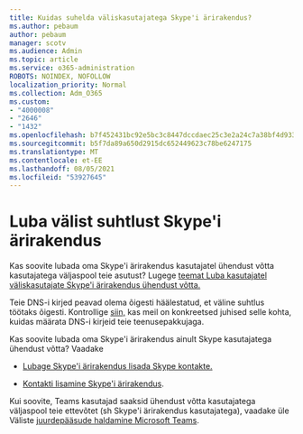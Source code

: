 ```yaml
---
title: Kuidas suhelda väliskasutajatega Skype'i ärirakendus?
ms.author: pebaum
author: pebaum
manager: scotv
ms.audience: Admin
ms.topic: article
ms.service: o365-administration
ROBOTS: NOINDEX, NOFOLLOW
localization_priority: Normal
ms.collection: Adm_O365
ms.custom:
- "4000008"
- "2646"
- "1432"
ms.openlocfilehash: b7f452431bc92e5bc3c8447dccdaec25c3e2a24c7a38bf4d933d3f125e4d2d35
ms.sourcegitcommit: b5f7da89a650d2915dc652449623c78be6247175
ms.translationtype: MT
ms.contentlocale: et-EE
ms.lasthandoff: 08/05/2021
ms.locfileid: "53927645"
---
```

# <a name="allow-external-communications-with-skype-for-business"></a>Luba välist suhtlust Skype'i ärirakendus 

Kas soovite lubada oma Skype'i ärirakendus kasutajatel ühendust võtta kasutajatega väljaspool teie asutust? Lugege [teemat Luba kasutajatel väliskasutajate Skype'i ärirakendus ühendust võtta.](https://docs.microsoft.com/skypeforbusiness/set-up-skype-for-business-online/allow-users-to-contact-external-skype-for-business-users)

Teie DNS-i kirjed peavad olema õigesti häälestatud, et väline suhtlus töötaks õigesti. Kontrollige [siin,](https://docs.microsoft.com/microsoft-365/admin/get-help-with-domains/set-up-your-domain-host-specific-instructions) kas meil on konkreetsed juhised selle kohta, kuidas määrata DNS-i kirjeid teie teenusepakkujaga. 

Kas soovite lubada oma Skype'i ärirakendus ainult Skype kasutajatega ühendust võtta? Vaadake

- [Lubage Skype'i ärirakendus lisada Skype kontakte.](https://docs.microsoft.com/skypeforbusiness/set-up-skype-for-business-online/let-skype-for-business-users-add-skype-contacts) 

- [Kontakti lisamine Skype'i ärirakendus](https://support.office.com/article/add-a-contact-in-skype-for-business-89338023-2adf-4f5c-90b6-f8b6f72fadd1).


Kui soovite, Teams kasutajad saaksid ühendust võtta kasutajatega väljaspool teie ettevõtet (sh Skype'i ärirakendus kasutajatega), vaadake üle Väliste [juurdepääsude haldamine Microsoft Teams](https://docs.microsoft.com/microsoftteams/let-your-teams-users-communicate-with-other-people). 
